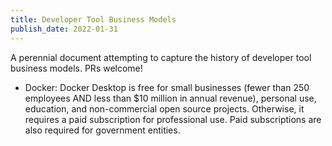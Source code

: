 ```yaml
---
title: Developer Tool Business Models
publish_date: 2022-01-31
---
```


A perennial document attempting to capture the history of developer tool business models. PRs welcome!

- Docker: Docker Desktop is free for small businesses (fewer than 250 employees AND less than $10 million in annual revenue), personal use, education, and non-commercial open source projects. Otherwise, it requires a paid subscription for professional use. Paid subscriptions are also required for government entities.
